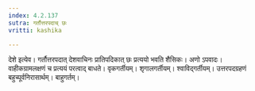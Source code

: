 ```yaml
---
index: 4.2.137
sutra: गर्तौत्तरपदाच् छः
vritti: kashika

---
```

देशे इत्येव। गर्तौत्तरपदात् देशवाचिनः प्रातिपदिकात् छः प्रत्ययो भवति शैसिकः। अणो ऽपवादः। वाहीकग्रामलक्षणं च प्रत्ययं परत्वाद् बाधते। वृकगर्तीयम्। शृगालगर्तीयम्। श्वाविद्गर्तीयम्। उत्तरपदग्रहणं बहुच्पूर्वनिरासार्थम्। बाहुगर्तम्।